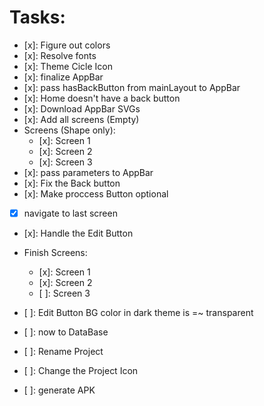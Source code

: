 # Tasks:

- [x]: Figure out colors
- [x]: Resolve fonts
- [x]: Theme Cicle Icon
- [x]: finalize AppBar
- [x]: pass hasBackButton from mainLayout to AppBar
- [x]: Home doesn't have a back button
- [x]: Download AppBar SVGs
- [x]: Add all screens (Empty)
- Screens (Shape only):
  - [x]: Screen 1
  - [x]: Screen 2
  - [x]: Screen 3
- [x]: pass parameters to AppBar
- [x]: Fix the Back button
- [x]: Make proccess Button optional
- [x] navigate to last screen
- [x]: Handle the Edit Button

- Finish Screens:
  - [x]: Screen 1
  - [x]: Screen 2
  - [ ]: Screen 3
- [ ]: Edit Button BG color in dark theme is =~ transparent
- [ ]: now to DataBase
- [ ]: Rename Project
- [ ]: Change the Project Icon
- [ ]: generate APK
